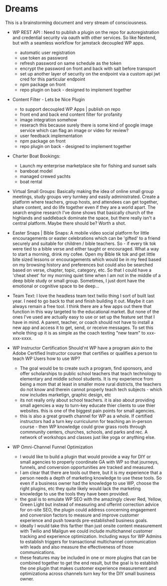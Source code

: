 # Dreams
This is a brainstorming document and very stream of consciousness.

- WP REST API : Need to publish a plugin on the repo for autoregistration and credential security via oauth with other services. So like Nextend, but with a seamless workflow for jamstack decoupled WP apps. 
  - automatic user registration
  - use token as password
  - refresh password on same schedule as the token
  - encrypt the password on front and back with salt before transport
  - set up another layer of security on the endpoint via a custom api jwt cred for this particular endpoint
   - npm package on front 
  - repo plugin on back - designed to implement together
  
- Content Filter - Lets be Nice Plugin
  - to support decoupled WP Apps | publish on repo
  - front end and back end content filter for profanity
  - image integration somehow 
   - reserach this because surely there is some kind of google image service which can flag an image or video for review?
  - user feedback implementation
  - npm package on front 
  - repo plugin on back - designed to implement together

- Charter Boat Bookings: 
  - Launch my enterprise marketplace site for fishing and sunset sails
  - bareboat model 
  - managed crewed yachts
  - boat rental
  
- Virtual Small Groups: Basically making the idea of online small group meetings, study groups very turnkey and easily administrated. Create a platform where teachers, group hosts, and attendees can get together, share content, and do life together even if they are a world apart. The search engine research I've done shows that basically church of the highlands and saddleback dominate the space, but there really isn't a central platform. Maybe there should be? Worth a shot.


- Easter Snaps | Bible Snaps: A mobile video social platform for little encouragements or easter celebrations which can be 'gifted' to a friend securely and suitable for children / bible teachers. So - if every tik tok were tied to a bible verse and either taught or encouraged. What a way to start a morning, drink my cofee. Open my Bible tik tok and get little bite sized lessons or encouragements which would be in my feed based on my browsing history and preferences but could also be searched based on verse, chapter, topic, category, etc. So that I could have a 'cheat sheet' for my morning quiet time when I am not in the middle of a deep bible study or small group. Sometimes, I just dont have the emotional or cognitive space to be deep...
  
- Team Text: I love the headless team text twilio thing I sort of built last year. I need to go back to that and finish building it out. Maybe it can always remain a free tool. I think there are a few apps out there that function in this way targeted to the educational market. But none of the ones I've used are actually easy to use or set up the feature set that I have in mind. A parent, teacher, or coach should not have to install a new app and access it to get, send, or receive messages. To set this whole thing up it is as simple as the coach texting "new team" to xxx-xxx-xxxx. 
 
- WP Instructor Certification
  Should'nt WP have a program akin to the Adobe Certified Instructor course that certifies or qualifies a person to teach WP Users how to use WP?
    - The goal would be to create such a program, find sponsors, and offer scholarships to public school teachers that teach technology to elementary and middle school students. It is my experience from being a mom that at least in smaller more rural districts, the teachers do not know and therein cannot properly teach tech subjects - which now includes marketign, graphic design, etc
    - its not really only about school teachers. it is also about providing small agencies a way to turn-key educate thier clients to use thier websites. this is one of the biggest pain points for small agencies.
    - this is also a great growth channel for WP as a whole. If certified instructors had a turn key curriculumn for teaching an in-person course - then WP knowledge could grow grass roots through commnunity centers, churches, schools, and parks and rec. A network of workshops and classes just like yoga or anything else.

- WP Omni-Channel Funnel Optimization
    - I would like to build a plugin that would provide a way for DIY or small agencies to properly coordinate GA with WP so that journeys, funnels, and conversion opportunities are tracked and measured.
    - I am clear that there are tools out there, but it is my experience that a person needs a depth of marketing knowledge to use these tools. So even if a business owner had the knowledge to use WP, choose the right plugins, etc they quite likely would lack the marketing knowledge to use the tools they have been provided. 
    - the goal is to emulate WP SEO with the amazingly clever Red, Yellow, Green Light but instead of measuring and offerint correction advice for on-site SEO, the plugin could address concerning engagement and conversion factors to measure and improve customer experience and push towards pre-established business goals.
    - ideally I would take this farther than just onsite content measurement with Twilio and Mailgun we could include multichannel customer tracking and experience optimization. Including ways for WP Admins to establish triggers for transactional multichannel communication with leads and also measure the effectiveness of those communications.
    - these features may be included in one or more plugins that can be combined together to get the end result, but the goal is to establish the one plugin that makes customer experience measurement and optimizationa across channels turn key for the DIY small business owner.
